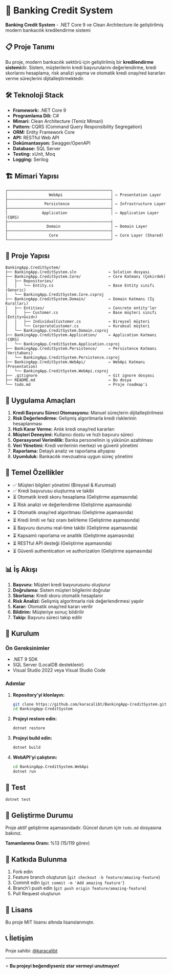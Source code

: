 # 🏦 Banking Credit System

**Banking Credit System** - .NET Core 9 ve Clean Architecture ile geliştirilmiş modern bankacılık kredilendirme sistemi

## 📋 Proje Tanımı

Bu proje, modern bankacılık sektörü için geliştirilmiş bir **kredilendirme sistemi**dir. Sistem, müşterilerin kredi başvurularını değerlendirme, kredi skorlarını hesaplama, risk analizi yapma ve otomatik kredi onay/red kararları verme süreçlerini dijitalleştirmektedir.

## 🛠️ Teknoloji Stack

- **Framework:** .NET Core 9
- **Programlama Dili:** C#
- **Mimari:** Clean Architecture (Temiz Mimari)
- **Pattern:** CQRS (Command Query Responsibility Segregation)
- **ORM:** Entity Framework Core
- **API:** RESTful Web API
- **Dokümantasyon:** Swagger/OpenAPI
- **Database:** SQL Server
- **Testing:** xUnit, Moq
- **Logging:** Serilog

## 🏗️ Mimari Yapısı

```
┌─────────────────────────────────────────────┐
│                  WebApi                     │ ← Presentation Layer
├─────────────────────────────────────────────┤
│                Persistence                  │ ← Infrastructure Layer
├─────────────────────────────────────────────┤
│               Application                   │ ← Application Layer (CQRS)
├─────────────────────────────────────────────┤
│                 Domain                      │ ← Domain Layer
├─────────────────────────────────────────────┤
│                  Core                       │ ← Core Layer (Shared)
└─────────────────────────────────────────────┘
```

## 📁 Proje Yapısı

```
BankingApp.CreditSystem/
├── BankingApp.CreditSystem.sln              ← Solution dosyası
├── BankingApp.CreditSystem.Core/            ← Core Katmanı (Çekirdek)
│   ├── Repositories/
│   │   └── Entity.cs                        ← Base Entity sınıfı (Generic)
│   └── BankingApp.CreditSystem.Core.csproj
├── BankingApp.CreditSystem.Domain/          ← Domain Katmanı (İş Kuralları)
│   ├── Entities/                            ← Concrete entity'ler
│   │   ├── Customer.cs                      ← Base müşteri sınıfı (Entity<Guid>)
│   │   ├── IndividualCustomer.cs            ← Bireysel müşteri
│   │   └── CorporateCustomer.cs             ← Kurumsal müşteri
│   └── BankingApp.CreditSystem.Domain.csproj
├── BankingApp.CreditSystem.Application/     ← Application Katmanı (CQRS)
│   └── BankingApp.CreditSystem.Application.csproj
├── BankingApp.CreditSystem.Persistence/     ← Persistence Katmanı (Veritabanı)
│   └── BankingApp.CreditSystem.Persistence.csproj
├── BankingApp.CreditSystem.WebApi/          ← WebApi Katmanı (Presentation)
│   └── BankingApp.CreditSystem.WebApi.csproj
├── .gitignore                               ← Git ignore dosyası
├── README.md                                ← Bu dosya
└── todo.md                                  ← Proje roadmap'i
```

## 🎯 Uygulama Amaçları

1. **Kredi Başvuru Süreci Otomasyonu:** Manuel süreçlerin dijitalleştirilmesi
2. **Risk Değerlendirme:** Gelişmiş algoritmarla kredi risklerinin hesaplanması
3. **Hızlı Karar Verme:** Anlık kredi onay/red kararları
4. **Müşteri Deneyimi:** Kullanıcı dostu ve hızlı başvuru süreci
5. **Operasyonel Verimlilik:** Banka personelinin iş yükünün azaltılması
6. **Veri Yönetimi:** Kredi verilerinin merkezi ve güvenli yönetimi
7. **Raporlama:** Detaylı analiz ve raporlama altyapısı
8. **Uyumluluk:** Bankacılık mevzuatına uygun süreç yönetimi

## 🔧 Temel Özellikler

- ✅ Müşteri bilgileri yönetimi (Bireysel & Kurumsal)
- ✅ Kredi başvurusu oluşturma ve takibi
- ⏳ Otomatik kredi skoru hesaplama (Geliştirme aşamasında)
- ⏳ Risk analizi ve değerlendirme (Geliştirme aşamasında)
- ⏳ Otomatik onay/red algoritması (Geliştirme aşamasında)
- ⏳ Kredi limiti ve faiz oranı belirleme (Geliştirme aşamasında)
- ⏳ Başvuru durumu real-time takibi (Geliştirme aşamasında)
- ⏳ Kapsamlı raporlama ve analitik (Geliştirme aşamasında)
- ⏳ RESTful API desteği (Geliştirme aşamasında)
- ⏳ Güvenli authentication ve authorization (Geliştirme aşamasında)

## 📊 İş Akışı

1. **Başvuru:** Müşteri kredi başvurusunu oluşturur
2. **Doğrulama:** Sistem müşteri bilgilerini doğrular
3. **Skorlama:** Kredi skoru otomatik hesaplanır
4. **Risk Analizi:** Gelişmiş algoritmarla risk değerlendirmesi yapılır
5. **Karar:** Otomatik onay/red kararı verilir
6. **Bildirim:** Müşteriye sonuç bildirilir
7. **Takip:** Başvuru süreci takip edilir

## 🚀 Kurulum

### Ön Gereksinimler

- .NET 9 SDK
- SQL Server (LocalDB desteklenir)
- Visual Studio 2022 veya Visual Studio Code

### Adımlar

1. **Repository'yi klonlayın:**
   ```bash
   git clone https://github.com/karacalibt/BankingApp-CreditSystem.git
   cd BankingApp-CreditSystem
   ```

2. **Projeyi restore edin:**
   ```bash
   dotnet restore
   ```

3. **Projeyi build edin:**
   ```bash
   dotnet build
   ```

4. **WebAPI'yi çalıştırın:**
   ```bash
   cd BankingApp.CreditSystem.WebApi
   dotnet run
   ```

## 🧪 Test

```bash
dotnet test
```

## 📝 Geliştirme Durumu

Proje aktif geliştirme aşamasındadır. Güncel durum için `todo.md` dosyasına bakınız.

**Tamamlanma Oranı:** %13 (15/119 görev)

## 🤝 Katkıda Bulunma

1. Fork edin
2. Feature branch oluşturun (`git checkout -b feature/amazing-feature`)
3. Commit edin (`git commit -m 'Add amazing feature'`)
4. Branch'i push edin (`git push origin feature/amazing-feature`)
5. Pull Request oluşturun

## 📄 Lisans

Bu proje MIT lisansı altında lisanslanmıştır.

## 📞 İletişim

Proje sahibi: [@karacalibt](https://github.com/karacalibt)

---

⭐ **Bu projeyi beğendiyseniz star vermeyi unutmayın!** 